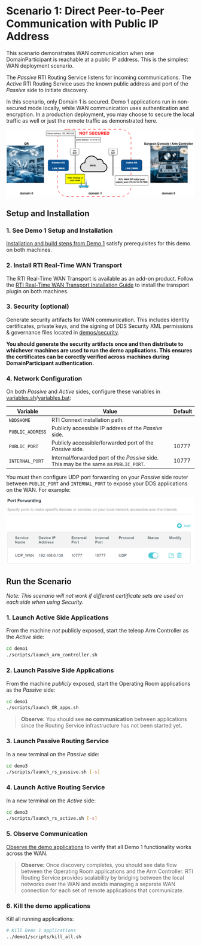 # Scenario 1: Direct Peer-to-Peer Communication with Public IP Address

This scenario demonstrates WAN communication when one DomainParticipant is reachable at a public IP address. This is the simplest WAN deployment scenario.

The *Passive* RTI Routing Service listens for incoming communications. The *Active* RTI Routing Service uses the known public address and port of the *Passive* side to initiate discovery.

In this scenario, only Domain 1 is secured. Demo 1 applications run in non-secured mode locally, while WAN communication uses authentication and encryption. In a production deployment, you may choose to secure the local traffic as well or just the remote traffic as demonstrated here.

![Scenario 1 diagram](../../resource/images/scenario1_diagram.gif)

## Setup and Installation

### 1. See Demo 1 Setup and Installation

[Installation and build steps from Demo 1](../demo1/README.md#setup-and-installation) satisfy prerequisites for this demo on both machines.

### 2. Install RTI Real-Time WAN Transport

The RTI Real-Time WAN Transport is available as an add-on product. Follow the [RTI Real-Time WAN Transport Installation Guide](https://community.rti.com/static/documentation/connext-dds/7.3.0/doc/manuals/addon_products/realtime_wan_transport/installation_guide/index.htm) to install the transport plugin on both machines.

### 3. Security (optional)

Generate security artifacts for WAN communication.
This includes identity certificates, private keys, and the signing of DDS Security XML permissions & governance files located in [demos/security](../security).

**You should generate the security artifacts once and then distribute to whichever machines are used to run the demo applications. This ensures the certificates can be corectly verified across machines during DomainParticipant authentication.**

### 4. Network Configuration

On both *Passive* and *Active* sides, configure these variables in [variables.sh](./scripts/variables.sh)/[variables.bat](./scripts/variables.bat):

| Variable         | Value                                                                                 | Default |
|------------------|---------------------------------------------------------------------------------------|---------|
| `NDDSHOME`       | RTI Connext installation path.                                                        |         |
| `PUBLIC_ADDRESS` | Publicly accessible IP address of the *Passive* side.                                 |         |
| `PUBLIC_PORT`    | Publicly accessible/forwarded port of the *Passive* side.                             | 10777   |
| `INTERNAL_PORT`  | Internal/forwarded port of the *Passive* side. This may be the same as `PUBLIC_PORT`. | 10777   |

You must then configure UDP port forwarding on your *Passive* side router between `PUBLIC_PORT` and `INTERNAL_PORT` to expose your DDS applications on the WAN.
For example:

![Home office router configuration](../../resource/images/configuration_home_office_router.png)

## Run the Scenario

*Note: This scenario will not work if different certificate sets are used on each side when using Security.*

### 1. Launch Active Side Applications

From the machine *not* publicly exposed, start the teleop Arm Controller as the *Active* side:

```bash
cd demo1
./scripts/launch_arm_controller.sh
```

### 2. Launch Passive Side Applications

From the machine *publicly* exposed, start the Operating Room applications as the *Passive* side:

```bash
cd demo1
./scripts/launch_OR_apps.sh
```

>**Observe:** You should see **no communication** between applications since the Routing Service infrastructure has not been started yet.

### 3. Launch Passive Routing Service

In a new terminal on the *Passive* side:

```bash
cd demo3
./scripts/launch_rs_passive.sh [-s]
```

### 4. Launch Active Routing Service

In a new terminal on the *Active* side:

```bash
cd demo3
./scripts/launch_rs_active.sh [-s]
```

### 5. Observe Communication

[Observe the demo applications](../demo1/README.md#3-observe-the-demo-applications) to verify that all Demo 1 functionality works across the WAN.

>**Observe:** Once discovery completes, you should see data flow between the Operating Room applications and the Arm Controller. RTI Routing Service provides scalability by bridging between the local networks over the WAN and avoids managing a separate WAN connection for each set of remote applications that communicate.

### 6. Kill the demo applications

Kill all running applications:

```bash
# Kill Demo 1 applications
../demo1/scripts/kill_all.sh
```
